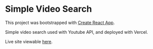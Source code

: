 # Simple Video Search

This project was bootstrapped with [Create React App](https://github.com/facebook/create-react-app).

Simple video search used with Youtube API, and deployed with Vercel.

Live site viewable [here](https://videos-hooks-iey956uc4.vercel.app/).
